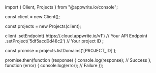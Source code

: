 import { Client, Projects } from "@appwrite.io/console";

const client = new Client();

const projects = new Projects(client);

client
    .setEndpoint('https://<REGION>.cloud.appwrite.io/v1') // Your API Endpoint
    .setProject('5df5acd0d48c2') // Your project ID
;

const promise = projects.listDomains('[PROJECT_ID]');

promise.then(function (response) {
    console.log(response); // Success
}, function (error) {
    console.log(error); // Failure
});